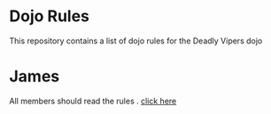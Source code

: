 Dojo Rules
==========

This repository contains a list of dojo rules for the Deadly Vipers dojo

# James

All members should read the rules . [click here](https://github.com/deadlyvipers)

